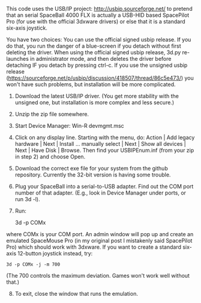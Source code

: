 This code uses the USB/IP project: http://usbip.sourceforge.net/ to pretend that an
serial SpaceBall 4000 FLX is actually a USB-HID based SpacePilot Pro (for use with the
official 3dxware drivers) or else that it is a standard six-axis joystick.

You have two choices: You can use the official signed usbip release. If you do that, you run
the danger of a blue-screen if you detach without first deleting the driver. When using the
official signed usbip release, 3d.py re-launches in administrator mode, and then deletes the
driver before detaching IF you detach by pressing ctrl-c. If you use the unsigned usbip release
(https://sourceforge.net/p/usbip/discussion/418507/thread/86c5e473/) you won't have such
problems, but installation will be more complicated.

1. Download the latest USB/IP driver. (You get more stability with the unsigned one, but installation is more complex and less secure.) 

2. Unzip the zip file somewhere.

3. Start Device Manager: Win-R devmgmt.msc

4. Click on any display line. Starting with the menu, do: Action | Add legacy hardware | Next | Install ... manually select | Next | Show all devices | Next | Have Disk | Browse. Then find your USBIPEnum.inf (from your zip in step 2) and choose Open.

5. Download the correct exe file for your system from the github repository. Currently the 32-bit version is having some trouble.

6. Plug your SpaceBall into a serial-to-USB adapter. Find out the COM port number of that adapter. (E.g., look in Device Manager under ports, or run 3d -l).

7. Run:


    3d -p COMx
    
where COMx is your COM port. An admin window will pop up and create an emulated SpaceMouse Pro (in my original post I mistakenly said SpacePilot Pro) which should work with 3dxware. If you want to create a standard six-axis 12-button joystick instead, try:

    3d -p COMx -j -m 700

(The 700 controls the maximum deviation. Games won't work well without that.)

8. To exit, close the window that runs the emulation.